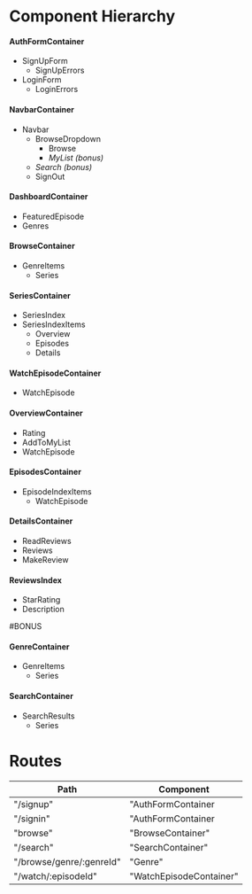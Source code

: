# Component Hierarchy

#### AuthFormContainer
* SignUpForm
  * SignUpErrors
* LoginForm
  * LoginErrors

#### NavbarContainer
* Navbar
  * BrowseDropdown
    * Browse
    * *MyList (bonus)*
  * *Search (bonus)*
  * SignOut

#### DashboardContainer
* FeaturedEpisode
* Genres

#### BrowseContainer
* GenreItems
  * Series

#### SeriesContainer
* SeriesIndex
* SeriesIndexItems
  * Overview
  * Episodes
  * Details

#### WatchEpisodeContainer
  * WatchEpisode

#### OverviewContainer
* Rating
* AddToMyList
* WatchEpisode

#### EpisodesContainer
* EpisodeIndexItems
  * WatchEpisode

#### DetailsContainer
* ReadReviews
* Reviews
* MakeReview

#### ReviewsIndex
* StarRating
* Description

#BONUS

#### GenreContainer
* GenreItems
  * Series

#### SearchContainer 
* SearchResults
  * Series




# Routes
Path | Component
------------ | -------------
"/signup" | "AuthFormContainer
"/signin" | "AuthFormContainer
"browse" | "BrowseContainer"
"/search" | "SearchContainer"
"/browse/genre/:genreId" | "Genre"
"/watch/:episodeId" | "WatchEpisodeContainer"
